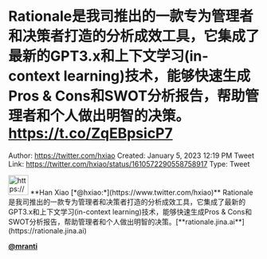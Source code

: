 # Rationale是我司推出的一款专为管理者和决策者打造的分析成效工具，它集成了最新的GPT3.x和上下文学习(in-context learning)技术，能够快速生成Pros & Cons和SWOT分析报告，帮助管理者和个人做出明智的决策。https://t.co/ZqEBpsicP7

Author: https://twitter.com/hxiao
Created: January 5, 2023 12:19 PM
Tweet Link: https://twitter.com/hxiao/status/1610572290558758917
Type: Tweet

<aside>
<img src="https://pbs.twimg.com/profile_images/1317065104949653507/B7Ozkj3U_400x400.jpg" alt="https://pbs.twimg.com/profile_images/1317065104949653507/B7Ozkj3U_400x400.jpg" width="40px" /> **Han Xiao [*@hxiao:*](https://www.twitter.com/hxiao)**
Rationale是我司推出的一款专为管理者和决策者打造的分析成效工具，它集成了最新的GPT3.x和上下文学习(in-context learning)技术，能够快速生成Pros & Cons和SWOT分析报告，帮助管理者和个人做出明智的决策。[**rationale.jina.ai**](https://rationale.jina.ai) 

[**@mranti**](https://www.twitter.com/mranti)

</aside>